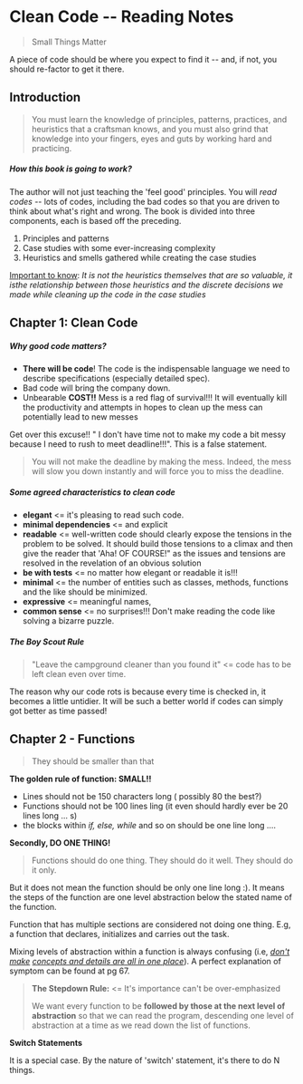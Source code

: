 # Clean Code -- Reading Notes

> Small Things Matter

A piece of code should be where you expect to find it -- and, if not, you should re-factor to get it there. 

## Introduction

> You must learn the knowledge of principles, patterns, practices, and heuristics that a craftsman knows, and you must also grind that knowledge into your fingers, eyes and guts by working hard and practicing. 

##### How this book is going to work?

The author will not just teaching the 'feel good' principles. You will *read codes* -- lots of codes, including the bad codes so that you are driven to think about what's right and wrong. The book is divided into three components, each is based off  the preceding. 

1. Principles and patterns 
2. Case studies with some ever-increasing complexity
3. Heuristics and smells gathered while creating the case studies

<u>Important to know</u>: *It is not the heuristics themselves that are so valuable, it isthe relationship between those heuristics and the discrete decisions we made while cleaning up the code in the case studies* 



## Chapter 1: Clean Code

##### Why good code matters?

* **There will be code**! The code is the indispensable language we need to describe specifications (especially detailed spec). 
* Bad code will bring the company down. 
* Unbearable **COST!!**  Mess is a red flag of  survival!!! It will eventually kill the productivity and attempts in hopes to clean up the mess can potentially lead to new messes

Get over this excuse!! " I don't have time not to make my code a bit messy because I need to rush to meet deadline!!!". This is a false statement. 

> You will not make the deadline by making the mess. Indeed, the mess will slow you down instantly and will force you to miss the deadline.

##### Some agreed characteristics to clean code

* **elegant** <= it's pleasing to read such code.
* **minimal dependencies** <= and explicit
* **readable** <= well-written code should clearly expose the tensions in the problem to be solved. It should build those tensions to a climax and then give the reader that 'Aha! OF COURSE!" as the issues and tensions are resolved in the revelation of an obvious solution
* **be with tests** <= no matter how elegant or readable it is!!!
* **minimal** <= the number of entities such as classes, methods, functions and the like should be minimized. 
* **expressive** <= meaningful names, 
* **common sense** <= no surprises!!! Don't make reading the code like solving a bizarre puzzle. 

##### The Boy Scout Rule

> "Leave the campground cleaner than you found it" <= code has to be left clean even over time. 

The reason why our code rots is because every time is checked in, it becomes a little untidier. It will be such a better world if codes can simply got better as time passed! 

## Chapter 2 - Functions

> They should be smaller than that

**The golden rule of function: SMALL!!** 

* Lines should not be 150 characters long ( possibly 80 the best?)
* Functions should not be 100 lines ling (it even should hardly ever be 20 lines long ... s)
* the blocks within *if, else, while* and so on should be one line long ....

**Secondly, DO ONE THING!**

> Functions should do one thing. They should do it well. They should do it only.

But it does not mean the function should be only one line long :). It means the steps of the function are one level abstraction below the stated name of the function. 

Function that has multiple sections are considered not doing one thing. E.g, a function that declares, initializes and carries out the task. 

Mixing levels of abstraction within a function is always confusing (i.e, <u>*don't make*</u> *<u>concepts and details are all in one place</u>*). A perfect explanation of  symptom can be found at pg 67.  

> **The Stepdown Rule:** <= It's importance can't be over-emphasized 
>
> We want every function to be **followed by those at the next level of abstraction** so that we can read the program, descending one level of abstraction at a time as we read down the list of functions. 

**Switch Statements**

It is a special case. By the nature of 'switch' statement, it's there to do N things. 